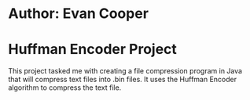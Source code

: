 # Author: Evan Cooper

# Huffman Encoder Project

This project tasked me with creating a file compression program in Java that will compress text files into .bin files. It uses the Huffman Encoder algorithm to compress the text file.

   
